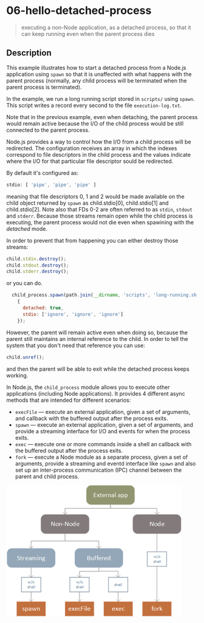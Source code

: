 # 06-hello-detached-process

> executing a non-Node application, as a detached process, so that it can keep running even when the parent process dies

## Description

This example illustrates how to start a detached process from a Node.js application using `spawn` so that it is unaffected with what happens with the parent process (normally, any child process will be terminated when the parent process is terminated).

In the example, we run a long running script stored in `scripts/` using `spawn`. This script writes a record every second to the file `execution-log.txt`.

Note that in the previous example, even when detaching, the parent process would remain active because the I/O of the child process would be still connected to the parent process. 

Node.js provides a way to control how the I/O from a child process will be redirected. The configuration receives an array in which the indexes correspond to file descriptors in the child process and the values indicate where the I/O for that particular file descriptor sould be redirected.

By default it's configured as:
```javascript
stdio: [ 'pipe', 'pipe', 'pipe' ]
```

meaning that file descriptors 0, 1 and 2 would be made available on the child object returned by `spawn` as child.stdio[0], child.stdio[1] and child.stdio[2]. Note also that FDs 0-2 are often referred to as `stdin`, `stdout` and `stderr`. Because those streams remain open while the child process is executing, the parent process would not die even when spawining with the *detached* mode.

In order to prevent that from happening you can either destroy those streams:
```javascript
child.stdin.destroy();
child.stdout.destroy();
child.stderr.destroy();
```

or you can do.

```javascript
  child_process.spawn(path.join(__dirname, 'scripts', 'long-running.sh'), [], 
    { 
      detached: true,
      stdio: ['ignore', 'ignore', 'ignore']
    });
```

However, the parent will remain active even when doing so, because the parent still maintains an internal reference to the child. In order to tell the system that you don't need that reference you can use:
```javascript
child.unref();
```

and then the parent will be able to exit while the detached process keeps working.

In Node.js, the `child_process` module allows you to execute other applications (including Node applications).
It provides 4 different async methods that are intended for different scenarios:
+ `execFile` &mdash; execute an external application, given a set of arguments, and callback with the buffered output after the process exits.
+ `spawn` &mdash; execute an external application, given a set of arguments, and provide a streaming interface for I/O and events for when the process exits.
+ `exec` &mdash; execute one or more commands inside a shell an callback with the buffered output after the process exits.
+ `fork` &mdash; execute a Node module as a separate process, given a set of arguments, provide a streaming and eventd interface like `spawn` and also set up an inter-process communication (IPC) channel between the parent and child process.

![child_process methods diagram](./child_process.png)